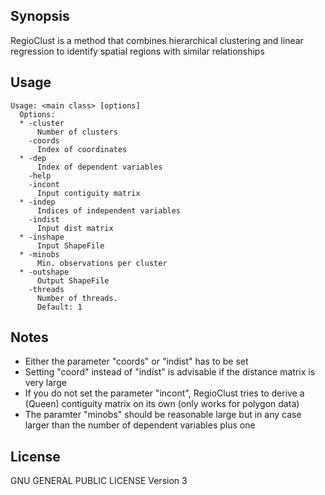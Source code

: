 ## Synopsis

RegioClust is a method that combines hierarchical clustering and linear regression to identify spatial regions with similar relationships 

## Usage
    Usage: <main class> [options]
      Options:
      * -cluster
          Number of clusters
        -coords
          Index of coordinates
      * -dep
          Index of dependent variables
        -help  
        -incont
          Input contiguity matrix
      * -indep
          Indices of independent variables
        -indist
          Input dist matrix
      * -inshape
          Input ShapeFile
      * -minobs
          Min. observations per cluster
      * -outshape
          Output ShapeFile
        -threads
          Number of threads.
          Default: 1

## Notes

- Either the parameter "coords" or "indist" has to be set
- Setting "coord" instead of "indist" is advisable if the distance matrix is very large
- If you do not set the parameter "incont", RegioClust tries to derive a (Queen) contiguity matrix on its own (only works for polygon data)
- The paramter "minobs" should be reasonable large but in any case larger than the number of dependent variables plus one

## License

GNU GENERAL PUBLIC LICENSE Version 3